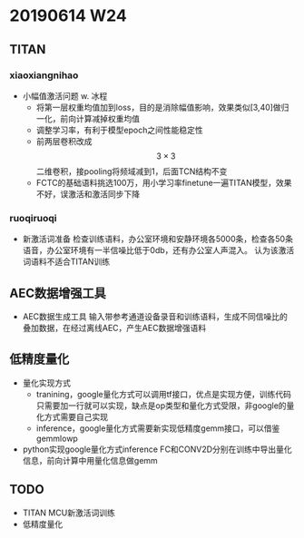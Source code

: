 # 20190614 W24

## TITAN
### xiaoxiangnihao
- 小幅值激活问题	w. 冰程
	- 将第一层权重均值加到loss，目的是消除幅值影响，效果类似[3,40]做归一化，前向计算减掉权重均值
	- 调整学习率，有利于模型epoch之间性能稳定性
	- 前两层卷积改成$$3\times3$$ 二维卷积，接pooling将频域减到1，后面TCN结构不变
	- FCTC的基础语料挑选100万，用小学习率finetune一遍TITAN模型，效果不好，误激活和激活同步下降

### ruoqiruoqi
- 新激活词准备
检查训练语料，办公室环境和安静环境各5000条，检查各50条语音，办公室环境有一半信噪比低于0db，还有办公室人声混入。
认为该激活词语料不适合TITAN训练

## AEC数据增强工具
- AEC数据生成工具
输入带参考通道设备录音和训练语料，生成不同信噪比的叠加数据，在经过离线AEC，产生AEC数据增强语料

## 低精度量化
- 量化实现方式
	- tranining，google量化方式可以调用tf接口，优点是实现方便，训练代码只需要加一行就可以实现，缺点是op类型和量化方式受限，非google的量化方式需要自己实现
	- inference，google量化方式需要新实现低精度gemm接口，可以借鉴gemmlowp
- python实现google量化方式inference
FC和CONV2D分别在训练中导出量化信息，前向计算中用量化信息做gemm

## TODO
- TITAN MCU新激活词训练
- 低精度量化



